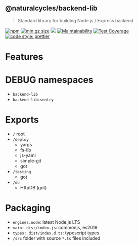 ## @naturalcycles/backend-lib

> Standard library for building Node.js / Express backend

[![npm](https://img.shields.io/npm/v/@naturalcycles/backend-lib/latest.svg)](https://www.npmjs.com/package/@naturalcycles/backend-lib)
[![min.gz size](https://badgen.net/bundlephobia/minzip/@naturalcycles/backend-lib)](https://bundlephobia.com/result?p=@naturalcycles/backend-lib)
[![](https://circleci.com/gh/NaturalCycles/backend-lib.svg?style=shield)](https://circleci.com/gh/NaturalCycles/backend-lib)
[![Maintainability](https://api.codeclimate.com/v1/badges/c7aa5ef93894ec0246c4/maintainability)](https://codeclimate.com/github/NaturalCycles/backend-lib/maintainability)
[![Test Coverage](https://api.codeclimate.com/v1/badges/c7aa5ef93894ec0246c4/test_coverage)](https://codeclimate.com/github/NaturalCycles/backend-lib/test_coverage)
[![code style: prettier](https://img.shields.io/badge/code_style-prettier-ff69b4.svg?style=flat-square)](https://github.com/prettier/prettier)

# Features

# DEBUG namespaces

- `backend-lib`
- `backend-lib:sentry`

# Exports

- `/` root
- `/deploy`
  - yargs
  - fs-lib
  - js-yaml
  - simple-git
  - got
- `/testing`
  - got
- `/db`
  - HttpDB (got)

# Packaging

- `engines.node`: latest Node.js LTS
- `main: dist/index.js`: commonjs, es2019
- `types: dist/index.d.ts`: typescript types
- `/src` folder with source `*.ts` files included
